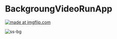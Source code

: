 # BackgroungVideoRunApp

<a href="https://imgflip.com/gif/24a656"><img src="https://i.imgflip.com/24a656.gif" title="made at imgflip.com"/></a>

![ss-bg](https://user-images.githubusercontent.com/34434485/36040036-41494a26-0dea-11e8-9bcb-d7082aebe5cc.PNG)
